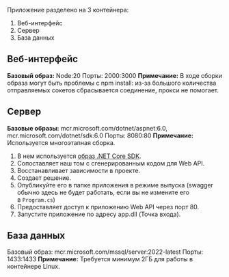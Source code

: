 Приложение разделено на 3 контейнера:
1) Веб-интерфейс
2) Сервер
3) База данных

## Веб-интерфейс
**Базовый образ:** Node:20
Порты: 2000:3000
**Примечание:**
В ходе сборки образа могут быть проблемы с npm install: из-за большого количества отправляемых сокетов сбрасывается соединение, прокси не помогает.

## Сервер
**Базовые образы:** mcr.microsoft.com/dotnet/aspnet:6.0, mcr.microsoft.com/dotnet/sdk:6.0
Порты: 8080:80
**Примечание:**
Используется многоэтапная сборка.  
1. В нем используется [образ .NET Core SDK](https://hub.docker.com/_/microsoft-dotnet-sdk?ref=blog.christian-schou.dk).
2. Сопоставляет наш том с сгенерированным кодом для Web API.
3. Восстанавливает зависимости в проекте.
4. Создает решение.
5. Опубликуйте его в папке приложения в режиме выпуска (swagger обычно здесь не будет работать, если вы не измените его в `Program.cs`)
6. Предоставляет доступ к приложению Web API через порт 80.
7. Запустите приложение по адресу app.dll (Точка входа).

## База данных
Базовый образ: mcr.microsoft.com/mssql/server:2022-latest
Порты: 1433:1433
**Примечание:**
Требуется минимум 2ГБ для работы в контейнере Linux.